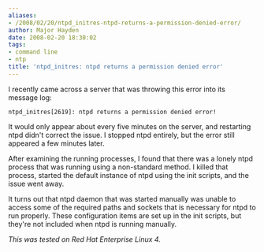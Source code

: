 ```yaml
---
aliases:
- /2008/02/20/ntpd_initres-ntpd-returns-a-permission-denied-error/
author: Major Hayden
date: 2008-02-20 18:30:02
tags:
- command line
- ntp
title: 'ntpd_initres: ntpd returns a permission denied error'
---
```


I recently came across a server that was throwing this error into its message log:

`ntpd_initres[2619]: ntpd returns a permission denied error!`

It would only appear about every five minutes on the server, and restarting ntpd didn't correct the issue. I stopped ntpd entirely, but the error still appeared a few minutes later.

After examining the running processes, I found that there was a lonely ntpd process that was running using a non-standard method. I killed that process, started the default instance of ntpd using the init scripts, and the issue went away.

It turns out that ntpd daemon that was started manually was unable to access some of the required paths and sockets that is necessary for ntpd to run properly. These configuration items are set up in the init scripts, but they're not included when ntpd is running manually.

_This was tested on Red Hat Enterprise Linux 4._